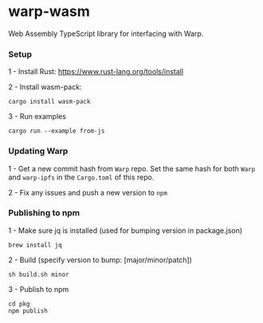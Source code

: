 # warp-wasm
Web Assembly TypeScript library for interfacing with Warp.

### Setup

1 - Install Rust: https://www.rust-lang.org/tools/install

2 - Install wasm-pack:
```
cargo install wasm-pack
```

3 - Run examples
```
cargo run --example from-js
```

### Updating Warp

1 - Get a new commit hash from `Warp` repo. Set the same hash for both `Warp` and `warp-ipfs` in the `Cargo.toml` of this repo.

2 - Fix any issues and push a new version to `npm`

### Publishing to npm

1 - Make sure jq is installed (used for bumping version in package.json)
```
brew install jq
```

2 - Build (specify version to bump: [major/minor/patch])
```
sh build.sh minor
```

3 - Publish to npm

```
cd pkg
npm publish
```
